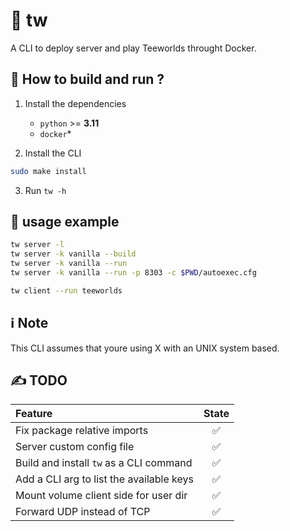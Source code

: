 # 🥐 tw

A CLI to deploy server and play Teeworlds throught Docker.

## 📖 How to build and run ?

1. Install the dependencies 
   - `python` >= **3.11**
   - `docker`*

2. Install the CLI
```bash
sudo make install
```
3. Run `tw -h`

## 📜 usage example

```bash
tw server -l
tw server -k vanilla --build
tw server -k vanilla --run
tw server -k vanilla --run -p 8303 -c $PWD/autoexec.cfg

tw client --run teeworlds
```

## ℹ️ Note

This CLI assumes that youre using X with an UNIX system based.

## ✍️ TODO

| Feature | State |
:--- | :---: |
Fix package relative imports | ✅
Server custom config file | ✅
Build and install `tw` as a CLI command | ✅
Add a CLI arg to list the available keys | ✅
Mount volume client side for user dir | ✅
Forward UDP instead of TCP | ✅

<!-- ## 📜 Usage example -->

